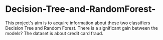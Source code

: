 # Decision-Tree-and-RandomForest-
This project's aim is to acquire information about these two classifiers Decision Tree and Random Forest. There is a significant gain between the models? The dataset is about credit card fraud.
